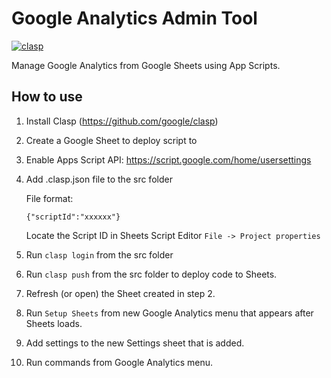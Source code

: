 # Google Analytics Admin Tool
[![clasp](https://img.shields.io/badge/built%20with-clasp-4285f4.svg)](https://github.com/google/clasp)

Manage Google Analytics from Google Sheets using App Scripts. 

## How to use
1. Install Clasp (https://github.com/google/clasp)

2. Create a Google Sheet to deploy script to

3. Enable Apps Script API: https://script.google.com/home/usersettings

4. Add .clasp.json file to the src folder

    File format:
    ```
    {"scriptId":"xxxxxx"}
    ```
    Locate the Script ID in Sheets Script Editor `File -> Project properties`

5. Run `clasp login` from the src folder

6. Run `clasp push` from the src folder to deploy code to Sheets.

7. Refresh (or open) the Sheet created in step 2.

8. Run `Setup Sheets` from new Google Analytics menu that appears after Sheets loads.

9. Add settings to the new Settings sheet that is added.

10. Run commands from Google Analytics menu.
